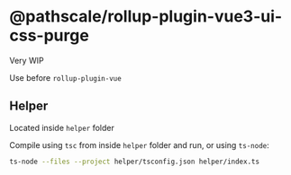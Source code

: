 # @pathscale/rollup-plugin-vue3-ui-css-purge

Very WIP

Use before `rollup-plugin-vue`

## Helper

Located inside `helper` folder

Compile using `tsc` from inside `helper` folder and run, or using `ts-node`:

```sh
ts-node --files --project helper/tsconfig.json helper/index.ts
```
